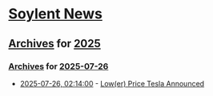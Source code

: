 # [Soylent News](../../../README.md)

## [Archives](../../index.md) for [2025](../index.md)

### [Archives](../../index.md) for [2025-07-26](index.md)

* [2025-07-26, 02:14:00](https://soylentnews.org/article.pl?sid=25/07/25/055215&from=rss) - [Low(er) Price Tesla Announced](https://soylentnews.org/article.pl?sid=25/07/25/055215&from=rss)
